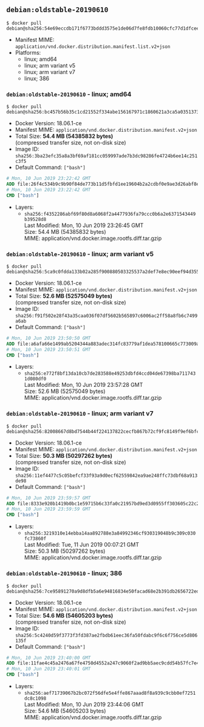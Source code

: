 ## `debian:oldstable-20190610`

```console
$ docker pull debian@sha256:54e69eccdb171f6773bddd3575e1de06d7fe8fdb10060cfc77d1dfceeb047ce9
```

-	Manifest MIME: `application/vnd.docker.distribution.manifest.list.v2+json`
-	Platforms:
	-	linux; amd64
	-	linux; arm variant v5
	-	linux; arm variant v7
	-	linux; 386

### `debian:oldstable-20190610` - linux; amd64

```console
$ docker pull debian@sha256:bc457b56b35c1cd21552f334abe156167971c1860621a3ca5a035137380072dd
```

-	Docker Version: 18.06.1-ce
-	Manifest MIME: `application/vnd.docker.distribution.manifest.v2+json`
-	Total Size: **54.4 MB (54385832 bytes)**  
	(compressed transfer size, not on-disk size)
-	Image ID: `sha256:3ba23efc35a8a3bf69af181cc059997ade7b3dc98286fe4724b6ee14c251c3f5`
-	Default Command: `["bash"]`

```dockerfile
# Mon, 10 Jun 2019 23:22:42 GMT
ADD file:26f4c534b9c9b90f84de773b11d5fbfd1ee19604b2a2cdbf0e9ae3d26abf8ea6 in / 
# Mon, 10 Jun 2019 23:22:42 GMT
CMD ["bash"]
```

-	Layers:
	-	`sha256:f4352286abf69f80d8a6068f2a4477936fa79ccc0b6a2e6371543449b39528d8`  
		Last Modified: Mon, 10 Jun 2019 23:26:45 GMT  
		Size: 54.4 MB (54385832 bytes)  
		MIME: application/vnd.docker.image.rootfs.diff.tar.gzip

### `debian:oldstable-20190610` - linux; arm variant v5

```console
$ docker pull debian@sha256:5ca9c0fdda133b02a285f900880503325537a2def7e8ec90eef94d355dd80127
```

-	Docker Version: 18.06.1-ce
-	Manifest MIME: `application/vnd.docker.distribution.manifest.v2+json`
-	Total Size: **52.6 MB (52575049 bytes)**  
	(compressed transfer size, not on-disk size)
-	Image ID: `sha256:f91f502e28f43a35caa036f07df5602b565897c6006ac2ff58a8fb6c7499a6ab`
-	Default Command: `["bash"]`

```dockerfile
# Mon, 10 Jun 2019 23:50:50 GMT
ADD file:a6afa66e1499ab5204344a883adec314fc83779af1dea578100665c773009a30 in / 
# Mon, 10 Jun 2019 23:50:51 GMT
CMD ["bash"]
```

-	Layers:
	-	`sha256:e772f8bf13da10cb7de283588e49253dbfd4ccd04de67398ba7117431d080df0`  
		Last Modified: Mon, 10 Jun 2019 23:57:28 GMT  
		Size: 52.6 MB (52575049 bytes)  
		MIME: application/vnd.docker.image.rootfs.diff.tar.gzip

### `debian:oldstable-20190610` - linux; arm variant v7

```console
$ docker pull debian@sha256:82008667d8bd7544b44f224137822cecfb867b72cf9fc8149f9ef6bfc640c2e3
```

-	Docker Version: 18.06.1-ce
-	Manifest MIME: `application/vnd.docker.distribution.manifest.v2+json`
-	Total Size: **50.3 MB (50297262 bytes)**  
	(compressed transfer size, not on-disk size)
-	Image ID: `sha256:11ef4477c5c05befcf33f93a9d0ecf62559842ea9ae248ffc73dbf68a913de98`
-	Default Command: `["bash"]`

```dockerfile
# Mon, 10 Jun 2019 23:59:57 GMT
ADD file:8333e920b1419b0bc1e59715b6c33fa0c21957bd9ed3d0955ff303605c22c298 in / 
# Mon, 10 Jun 2019 23:59:59 GMT
CMD ["bash"]
```

-	Layers:
	-	`sha256:3219310e14ebba14aa892788e3a84992346cf930319048b9c309c030fc73860f`  
		Last Modified: Tue, 11 Jun 2019 00:07:21 GMT  
		Size: 50.3 MB (50297262 bytes)  
		MIME: application/vnd.docker.image.rootfs.diff.tar.gzip

### `debian:oldstable-20190610` - linux; 386

```console
$ docker pull debian@sha256:7ce95891270a9d8dfb5a6e94816834e50facad68e2b391db2656722ed4804812
```

-	Docker Version: 18.06.1-ce
-	Manifest MIME: `application/vnd.docker.distribution.manifest.v2+json`
-	Total Size: **54.6 MB (54605203 bytes)**  
	(compressed transfer size, not on-disk size)
-	Image ID: `sha256:5c4240d59f3773f3fd387ae2fbdb61eec36fa50fdabc9f6c6f756ce5d806135f`
-	Default Command: `["bash"]`

```dockerfile
# Mon, 10 Jun 2019 23:40:00 GMT
ADD file:11fae4c45a2476a67fe4750d4552a247c9060f2ad9bb5aec9cdd54b57fc7e42d in / 
# Mon, 10 Jun 2019 23:40:01 GMT
CMD ["bash"]
```

-	Layers:
	-	`sha256:aef71739067b2bc072f56dfe5e4ffe867aaad8f8a939c9cbb0ef7251dc8c1098`  
		Last Modified: Mon, 10 Jun 2019 23:44:06 GMT  
		Size: 54.6 MB (54605203 bytes)  
		MIME: application/vnd.docker.image.rootfs.diff.tar.gzip
